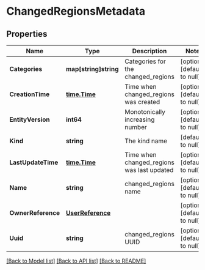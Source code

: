 # ChangedRegionsMetadata

## Properties
Name | Type | Description | Notes
------------ | ------------- | ------------- | -------------
**Categories** | **map[string]string** | Categories for the changed_regions | [optional] [default to null]
**CreationTime** | [**time.Time**](time.Time.md) | Time when changed_regions was created | [optional] [default to null]
**EntityVersion** | **int64** | Monotonically increasing number | [optional] [default to null]
**Kind** | **string** | The kind name | [default to null]
**LastUpdateTime** | [**time.Time**](time.Time.md) | Time when changed_regions was last updated | [optional] [default to null]
**Name** | **string** | changed_regions name | [optional] [default to null]
**OwnerReference** | [**UserReference**](user_reference.md) |  | [optional] [default to null]
**Uuid** | **string** | changed_regions UUID | [optional] [default to null]

[[Back to Model list]](../README.md#documentation-for-models) [[Back to API list]](../README.md#documentation-for-api-endpoints) [[Back to README]](../README.md)
